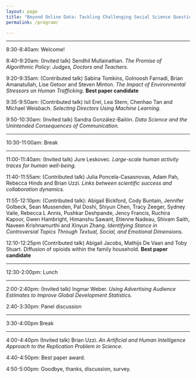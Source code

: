 ```yaml
---
layout: page
title: "Beyond Online Data: Tackling Challenging Social Science Questions (Program)"
permalink: /program/

---
```


---

8:30-8:40am: Welcome!

8:40-9:20am: (Invited talk) Sendhil Mullainathan. _The Promise of Algorithmic Policy: Judges, Doctors and Teachers._

9:20-9:35am: (Contributed talk) Sabina Tomkins, Golnoosh Farnadi, Brian Amanatullah, Lise Getoor and Steven Minton. _The Impact of Environmental Stressors on Human Trafficking._
 <b>Best paper candidate</b>

9:35-9:50am: (Contributed talk) Isil Erel, Lea Stern, Chenhao Tan and Michael Weisbach. _Selecting Directors Using Machine Learning._

9:50-10:30am: (Invited talk) Sandra González-Bailón. _Data Science and the Unintended Consequences of Communication._

---

10:30-11:00am: Break

---

11:00-11:40am: (Invited talk) Jure Leskovec. _Large-scale human activity traces for human well-being._

11:40-11:55am: (Contributed talk) Julia Poncela-Casasnovas, Adam Pah, Rebecca Hinds and Brian Uzzi. _Links between scientific success and collaboration dynamics._ 

11:55-12:10pm: (Contributed talk): Abigail Bickford, Cody Buntain, Jennifer Golbeck, Sean Mussenden, Pal Doshi, Shiyun Chen, Tracy Zeeger, Sydney Vaile, Rebecca L Annis, Pushkar Deshpande, Jency Francis, Ruchira Kapoor, Gwen Hambright, Himanshu Sawant, Etienne Nadeau, Shivam Saith, Naveen Krishnamurthi and Xinyun Zhang.
_Identifying Stance in Controversial Topics Through Textual, Social, and Emotional Dimensions._


12:10-12:25pm (Contributed talk) Abigail Jacobs, Mathijs De Vaan and Toby Stuart. Diffusion of opioids within the family household. <b>Best paper candidate</b>


---

12:30-2:00pm:     Lunch

---

2:00-2:40pm: (Invited talk) Ingmar Weber. _Using Advertising Audience Estimates to Improve Global Development Statistics._

2:40-3:30pm: Panel discussion

---

3:30-4:00pm Break

---

4:00-4:40pm (Invited talk) Brian Uzzi. _An Artificial and Human Intelligence Approach to the Replication Problem in Science._

4:40-4:50pm: Best paper award.

4:50-5:00pm: Goodbye, thanks, discussion, survey.

